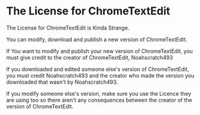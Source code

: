 <h1>The License for ChromeTextEdit</h1>
<p>The License for ChromeTextEdit is Kinda Strange.</p>
<p>You can modify, download and publish a new version of ChromeTextEdit.</p>
<p>If You want to modify and publish your new version of ChromeTextEdit, you must give credit to the creator of ChromeTextEdit, Noahscratch493</p>
<p>If you downloaded and edited someone else's version of ChromeTextEdit, you must credit Noahscratch493 and the creator who made the version you downloaded that wasn't by Noahscratch493.<p>
<p>If you modify someone else's version, make sure you use the Licence they are using too so there aren't any consequences between the creator of the version of ChromeTextEdit.<p>
